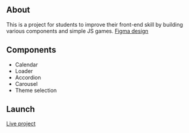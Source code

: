## About 

This is a project for students to improve their front-end skill by building various components and simple JS games.
<a href="https://www.figma.com/file/uaVXnAQh9QxVsUD1RcQEbt/Friday-Challenge?node-id=1%3A2">Figma design</a>

## Components

* Calendar
* Loader
* Accordion
* Carousel
* Theme selection

## Launch

<a href="https://deebee123.github.io/FC-php02-14/">Live project</a>
